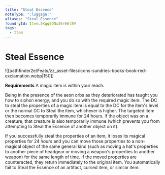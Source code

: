 ```yaml
---
title: "Steal Essence"
noteType: ":luggage:"
aliases: "Steal Essence"
foundryId: Item.5Kgq5ONx36r66lSW
tags:
  - Item
---
```


# Steal Essence
![[pathfinder2e/Feats/zz_asset-files/icons-sundries-books-book-red-exclamation.webp|150]]

**Requirements** A magic item is within your reach.

Being in the presence of the aeon orbs as they deteriorated has taught you how to siphon energy, and you do so with the required magic item. The DC to steal the properties of a magic item is equal to the DC for the item's level or the normal DC to Steal the item, whichever is higher. The targeted item then becomes temporarily immune for 24 hours. If the object was on a creature, that creature is also temporarily immune (which prevents you from attempting to Steal the Essence of another object on it).

If you successfully steal the properties of an item, it loses its magical properties for 24 hours and you can move those properties to a non-magical object of the same general kind (such as moving a hat's properties to another piece of headgear or moving a weapon's properties to another weapon) for the same length of time. If the moved properties are counteracted, they return immediately to the original item. You automatically fail to Steal the Essence of an artifact, cursed item, or similar item.
